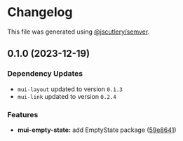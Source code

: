 # Changelog

This file was generated using [@jscutlery/semver](https://github.com/jscutlery/semver).

## 0.1.0 (2023-12-19)

### Dependency Updates

- `mui-layout` updated to version `0.1.3`
- `mui-link` updated to version `0.2.4`

### Features

- **mui-empty-state:** add EmptyState package ([59e8641](https://github.com/Availity/element/commit/59e86418686355fe11a97e63b8e16501d1f01a6c))

